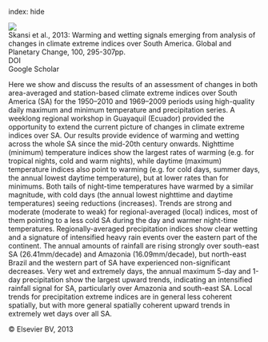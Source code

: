 index: hide

<div class="Citation">
    <div class="Citation-thumb CitationThumb-linked"  data-href="https://doi.org/10.1016/j.gloplacha.2012.11.004">
      <img src="https://static.claimspace.cloud/climate-study-static/refs/thumbs/2/Skansi_et_al_2013-thumb.png" />
    </div>

  <div class="Citation-body">
    <div class="Citation-text">Skansi et al., 2013: Warming and wetting signals emerging from analysis of changes in climate extreme indices over South America. <span class="Article-journal">Global and Planetary Change, </span><span class="Article-volume">100, </span>295-307pp.</div>
    <div class="Citation-links">
      <div class="CitationLink" data-href="https://doi.org/10.1016/j.gloplacha.2012.11.004">
        <div class="CitationLink-icon CitationLink-Doi"></div>
        <div class="CitationLink-text">DOI</div>
      </div>
      <div class="CitationLink" data-href="https://scholar.google.com/scholar?q=10.1016/j.gloplacha.2012.11.004">
        <div class="CitationLink-icon CitationLink-Scholar"></div>
        <div class="CitationLink-text">Google Scholar</div>
      </div>
    </div>
  </div>
</div>

Here we show and discuss the results of an assessment of changes in both area-averaged and station-based climate extreme indices over South America (SA) for the 1950–2010 and 1969–2009 periods using high-quality daily maximum and minimum temperature and precipitation series. A weeklong regional workshop in Guayaquil (Ecuador) provided the opportunity to extend the current picture of changes in climate extreme indices over SA.                   Our results provide evidence of warming and wetting across the whole SA since the mid-20th century onwards. Nighttime (minimum) temperature indices show the largest rates of warming (e.g. for tropical nights, cold and warm nights), while daytime (maximum) temperature indices also point to warming (e.g. for cold days, summer days, the annual lowest daytime temperature), but at lower rates than for minimums. Both tails of night-time temperatures have warmed by a similar magnitude, with cold days (the annual lowest nighttime and daytime temperatures) seeing reductions (increases). Trends are strong and moderate (moderate to weak) for regional-averaged (local) indices, most of them pointing to a less cold SA during the day and warmer night-time temperatures.                   Regionally-averaged precipitation indices show clear wetting and a signature of intensified heavy rain events over the eastern part of the continent. The annual amounts of rainfall are rising strongly over south-east SA (26.41mm/decade) and Amazonia (16.09mm/decade), but north-east Brazil and the western part of SA have experienced non-significant decreases. Very wet and extremely days, the annual maximum 5-day and 1-day precipitation show the largest upward trends, indicating an intensified rainfall signal for SA, particularly over Amazonia and south-east SA. Local trends for precipitation extreme indices are in general less coherent spatially, but with more general spatially coherent upward trends in extremely wet days over all SA.

<div class="Citation-copy">
&copy; Elsevier BV, 2013
</div>
